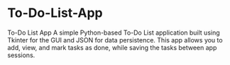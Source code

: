 # To-Do-List-App
To-Do List App A simple Python-based To-Do List application built using Tkinter for the GUI and JSON for data persistence. This app allows you to add, view, and mark tasks as done, while saving the tasks between app sessions.
